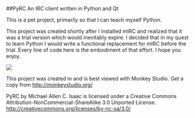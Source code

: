 ##PyRC
An IRC client written in Python and Qt

This is a pet project, primarily so that I can teach myself Python.

This project was created shortly after I installed mIRC and realized that it was a trial version which would inevitably expire.  I decided that in my quest to learn Python I would write a functional replacement for mIRC before the trial.  Every line of code here is the embodiment of that effort.  I hope you enjoy.

![](https://raw.github.com/MichaelTheDevel/PyRC/master/screenshot/pyrc-screenshot.png)

This project was created in and is best viewed with Monkey Studio.  Get a copy from <http://monkeystudio.org/>

PyRC by Michael Allen C. Isaac is licensed under a Creative Commons Attribution-NonCommercial-ShareAlike 3.0 Unported License.
<http://creativecommons.org/licenses/by-nc-sa/3.0/>